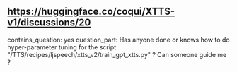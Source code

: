 ## https://huggingface.co/coqui/XTTS-v1/discussions/20

contains_question: yes
question_part: Has anyone done or knows how to do hyper-parameter tuning for the script "/TTS/recipes/ljspeech/xtts_v2/train_gpt_xtts.py" ? Can someone guide me ?